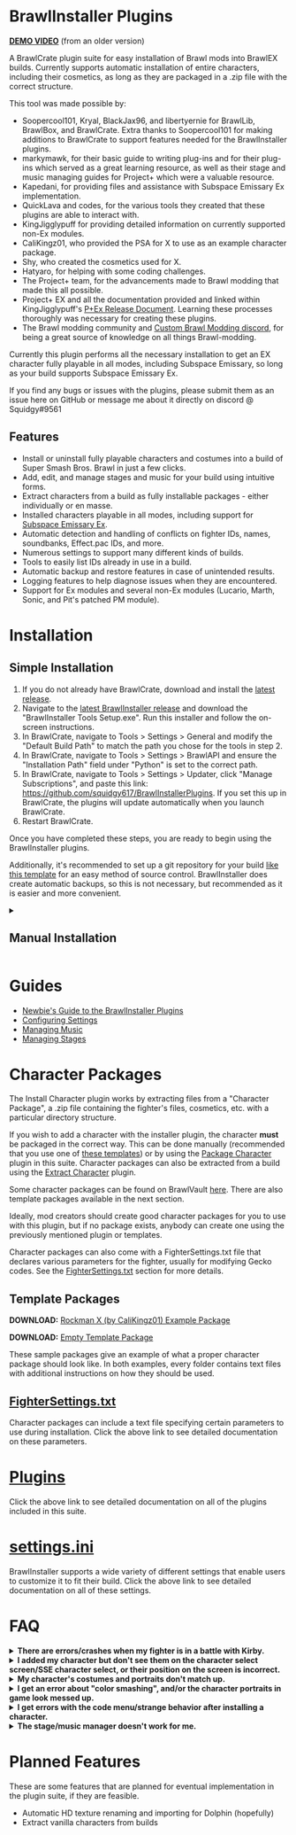 # BrawlInstaller Plugins

[**DEMO VIDEO**](https://youtu.be/V6-cjuVhC80) (from an older version)

A BrawlCrate plugin suite for easy installation of Brawl mods into BrawlEX builds. Currently supports automatic installation of entire characters, including their cosmetics, as long as they are packaged in a .zip file with the correct structure.

This tool was made possible by:
- Soopercool101, Kryal, BlackJax96, and libertyernie for BrawlLib, BrawlBox, and BrawlCrate. Extra thanks to Soopercool101 for making additions to BrawlCrate to support features needed for the BrawlInstaller plugins.
- markymawk, for their basic guide to writing plug-ins and for their plug-ins which served as a great learning resource, as well as their stage and music managing guides for Project+ which were a valuable resource.
- Kapedani, for providing files and assistance with Subspace Emissary Ex implementation.
- QuickLava and codes, for the various tools they created that these plugins are able to interact with.
- KingJigglypuff for providing detailed information on currently supported non-Ex modules.
- CaliKingz01, who provided the PSA for X to use as an example character package.
- Shy, who created the cosmetics used for X.
- Hatyaro, for helping with some coding challenges.
- The Project+ team, for the advancements made to Brawl modding that made this all possible.
- Project+ EX and all the documentation provided and linked within KingJigglypuff's [P+Ex Release Document](https://docs.google.com/document/d/1mAoVGymOkL3FwiMxfEt1V24qxnAWiO8I66G3zlU0ij8/edit?usp=sharing). Learning these processes thoroughly was necessary for creating these plugins.
- The Brawl modding community and [Custom Brawl Modding discord](https://discord.gg/GbxJhbv), for being a great source of knowledge on all things Brawl-modding.

Currently this plugin performs all the necessary installation to get an EX character fully playable in all modes, including Subspace Emissary, so long as your build supports Subspace Emissary Ex.

If you find any bugs or issues with the plugins, please submit them as an issue here on GitHub or message me about it directly on discord @ Squidgy#9561

## Features
- Install or uninstall fully playable characters and costumes into a build of Super Smash Bros. Brawl in just a few clicks.
- Add, edit, and manage stages and music for your build using intuitive forms.
- Extract characters from a build as fully installable packages - either individually or en masse.
- Installed characters playable in all modes, including support for [Subspace Emissary Ex](https://github.com/Sammi-Husky/BrawlEx/releases).
- Automatic detection and handling of conflicts on fighter IDs, names, soundbanks, Effect.pac IDs, and more.
- Numerous settings to support many different kinds of builds.
- Tools to easily list IDs already in use in a build.
- Automatic backup and restore features in case of unintended results.
- Logging features to help diagnose issues when they are encountered.
- Support for Ex modules and several non-Ex modules (Lucario, Marth, Sonic, and Pit's patched PM module).

# Installation
## Simple Installation
1. If you do not already have BrawlCrate, download and install the [latest release](https://github.com/soopercool101/BrawlCrate/releases/latest).
2. Navigate to the [latest BrawlInstaller release](https://github.com/squidgy617/BrawlInstallerPlugins/releases/latest) and download the "BrawlInstaller Tools Setup.exe". Run this installer and follow the on-screen instructions.
3. In BrawlCrate, navigate to Tools > Settings > General and modify the "Default Build Path" to match the path you chose for the tools in step 2.
4. In BrawlCrate, navigate to Tools > Settings > BrawlAPI and ensure the "Installation Path" field under "Python" is set to the correct path.
5. In BrawlCrate, navigate to Tools > Settings > Updater, click "Manage Subscriptions", and paste this link: https://github.com/squidgy617/BrawlInstallerPlugins. If you set this up in BrawlCrate, the plugins will update automatically when you launch BrawlCrate.
6. Restart BrawlCrate.

Once you have completed these steps, you are ready to begin using the BrawlInstaller plugins.

Additionally, it's recommended to set up a git repository for your build [like this template](https://github.com/jlambert360/PPlus-Build-Template) for an easy method of source control. BrawlInstaller does create automatic backups, so this is not necessary, but recommended as it is easier and more convenient.

<details>

<summary><h2>Manual Installation</h2></summary>

If you would prefer to install everything used by BrawlInstaller manually, you can follow these directions.

<b>Prerequisites</b>

In order for these plugins to function correctly, you will need a few things:
- The latest version of [BrawlCrate](https://github.com/soopercool101/BrawlCrate). You should also ensure you have your build path set to your build's root folder by navigating to Tools > Settings > General and modifying the "Default Build Path" there.
- The latest version of Python. You can download this at [python.org](https://www.python.org/). Also ensure your Python path is set within BrawlCrate by navigating to Tools > Settings > BrawlAPI and setting the "Installation Path" field under "Python".
- A BrawlEx build of Super Smash Bros. Brawl. It is strongly recommended to use these plugins with a build of [Project+ EX](https://docs.google.com/document/d/1mAoVGymOkL3FwiMxfEt1V24qxnAWiO8I66G3zlU0ij8/edit?usp=sharing), although it should technically be able to support other BrawlEx builds as well.
- **(OPTIONAL)** The latest version of [QuickLava's Kirby Hat Manager](https://github.com/QuickLava/lavaKirbyHatManager). You will want to ensure this is installed in your build's root folder (should be in the same directory as the /pf/ folder). **This is necessary if you want Kirby hats to function correctly on P+ EX builds.** You do not need to download this when using a build such as REMIX which already comes with it. If you install this, you will also need the [Microsoft Visual C++ Redistributable](https://www.microsoft.com/en-us/download/details.aspx?id=52685).
- **(OPTIONAL)** The latest version of [QuickLava's fork of the P+ EX code menu](https://github.com/QuickLava/PowerPC-Assembly-Functions). You will want to ensure this is installed in your build's root folder (should be in the same directory as the /pf/ folder). **This is necessary if you want your character added to the code menu.** You do not need to download this when using a build such as REMIX which already comes with it. You also should not use this if your build is designed around a different code menu. If you install this, you will also need the [Microsoft Visual C++ Redistributable](https://www.microsoft.com/en-us/download/details.aspx?id=52685).
- **(OPTIONAL)** The latest version of [QuickLava's Sawnd ID Replace Assist](https://github.com/QuickLava/lavaSawndIDReplaceAssist). This can be anywhere on your computer. **This is necessary if you want to be able to change soundbank IDs in the event of a conflict.**
- **(OPTIONAL)** The latest version of Codes' "Porting_Tools.zip", which is linked in the [official BrawlEx Guide for P+ EX](https://docs.google.com/document/d/1ZoL_qDcwUpUXg82cKaUp-6D_AcfpFctoW6GXFY74_0k/edit#). This can be anywhere on your computer. **This is necessary if you want to be able to change soundbank IDs or Effect.pac IDs in the event of a conflict.**
- **(OPTIONAL)** The latest version of [Kapedani's Subspace Emissary Ex](https://github.com/Sammi-Husky/BrawlEx/releases). This can be installed over your P+Ex build's root directory. **This is only necessary if you are not on the latest P+Ex version and would like to install your characters into Subspace Emissary mode.** If you want additional CSS slots for SSE, you can also download a basic expanded CSS [here](https://www.mediafire.com/file/b509fjbg3l3buqj/Expanded_SSE_CSS.zip/file).
- If you're trying to use the Install Character plugin, you'll need a proper character package .zip file. You can find an example package using CaliKingz01's RockmanX PSA and Shy's cosmetics [here](https://github.com/squidgy617/BrawlInstallerPlugins#template-packages). You can also find a variety of character packages uploaded [here](http://forums.kc-mm.com/Gallery/BrawlView.php?ByUserID=28848&Moderated=All).

<b>Setup</b>

For initial installation, you can set this repo as a subscription in BrawlCrate by navigating to Tools > Settings > Updater, clicking "Manage Subscriptions", and pasting this link: https://github.com/squidgy617/BrawlInstallerPlugins. If you set this up in BrawlCrate, the plugins will update automatically when you launch BrawlCrate. Alternatively, you can download the release manually and extract the contents to your BrawlCrate installation's "BrawlAPI" folder.

The plugins create backups of your files during execution, but they do not clean up loose files added and I cannot guarantee you will not run into issues, especially if you configure your settings incorrectly. While loose files shouldn't cause an issue, if you want an extra safety net, I recommend setting up a git repository for your build [like this template](https://github.com/jlambert360/PPlus-Build-Template) for an easy method of source control. With the automatic backup functionality, this is not really necessary, but still a good idea.

</details>

# Guides

- [Newbie's Guide to the BrawlInstaller Plugins](https://docs.google.com/document/d/1RcAqzS9IHzQcrtHKspC7qbBB0he9_H69GB6BGLXduJw/edit?usp=sharing)
- [Configuring Settings](https://github.com/squidgy617/BrawlInstallerPlugins/wiki/Guide:-Configuring-Settings)
- [Managing Music](https://github.com/squidgy617/BrawlInstallerPlugins/wiki/Guide:-Managing-Music)
- [Managing Stages](https://github.com/squidgy617/BrawlInstallerPlugins/wiki/Guide:-Managing-Stages)

# Character Packages

The Install Character plugin works by extracting files from a "Character Package", a .zip file containing the fighter's files, cosmetics, etc. with a particular directory structure.

If you wish to add a character with the installer plugin, the character **must** be packaged in the correct way. This can be done manually (recommended that you use one of [these templates](https://github.com/squidgy617/BrawlInstallerPlugins#template-packages)) or by using the [Package Character](
https://github.com/squidgy617/BrawlInstallerPlugins/wiki/Plugins#package-character) plugin in this suite. Character packages can also be extracted from a build using the [Extract Character](https://github.com/squidgy617/BrawlInstallerPlugins/wiki/Plugins#extract-character) plugin.

Some character packages can be found on BrawlVault [here](http://forums.kc-mm.com/Gallery/BrawlView.php?ByUserID=28848&Moderated=All). There are also template packages available in the next section.

Ideally, mod creators should create good character packages for you to use with this plugin, but if no package exists, anybody can create one using the previously mentioned plugin or templates.

Character packages can also come with a FighterSettings.txt file that declares various parameters for the fighter, usually for modifying Gecko codes. See the [FighterSettings.txt](https://github.com/squidgy617/BrawlInstallerPlugins/wiki/Character-Packages#fightersettingstxt) section for more details.

## Template Packages
**DOWNLOAD:** [Rockman X (by CaliKingz01) Example Package](https://www.mediafire.com/file/qnx8p14ivsb3rxo/RockmanX_by_CaliKingz01.zip/file)

**DOWNLOAD:** [Empty Template Package](https://www.mediafire.com/file/xd1212mwl5aq6tk/Template.zip/file)

These sample packages give an example of what a proper character package should look like. In both examples, every folder contains text files with additional instructions on how they should be used.

## [FighterSettings.txt](https://github.com/squidgy617/BrawlInstallerPlugins/wiki/Character-Packages#fightersettingstxt)
Character packages can include a text file specifying certain parameters to use during installation. Click the above link to see detailed documentation on these parameters.

# [Plugins](https://github.com/squidgy617/BrawlInstallerPlugins/wiki/Plugins)

Click the above link to see detailed documentation on all of the plugins included in this suite.

# [settings.ini](https://github.com/squidgy617/BrawlInstallerPlugins/wiki/Settings)

BrawlInstaller supports a wide variety of different settings that enable users to customize it to fit their build. Click the above link to see detailed documentation on all of these settings.

# FAQ
<details>
<summary><b>There are errors/crashes when my fighter is in a battle with Kirby.</b></summary>

The first and most common cause of this issue is not setting up QuickLava's Kirby Hat Manager correctly. Ensure it is installed into your build folder and that you have moved the required files into the folder for the application.

Assuming you have QuickLava's Kirby Hat Manager set up correctly, this is not something BrawlInstaller can account for, but is actually a known issue with the KirbyHatEx system. The system is still not entirely stable, and not everything is known about how the hats interact with different fighters and IDs. Most likely, the cause is either an incompatibility with your character, your chosen ID, the chosen base fighter ID for the Kirby hat, or a combination of the three. If you run into Kirby-related issues, try uninstalling your character and reinstalling them to a different fighter ID or installing them with a different base fighter ID for their Kirby hat.
</details>

<details>
<summary><b>I added my character but don't see them on the character select screen/SSE character select, or their position on the screen is incorrect.</b></summary>

This usually means one of two things - one, your build is not configured to use CSSRoster.dat, or two, you ran out of animated CSS slots in your build. If you're using P+Ex, the roster will only automatically expand up to a certain number of slots, and other builds may not even have the roster automatically expanding. In such a case, you'll have to expand it manually, which can be done in a similar manner to the steps outlined in [this guide](https://docs.google.com/document/d/1NN7X98xdoatzcnKabUq6TIhZrPTda84RmFp1La16GiQ/edit).

For your SSE CSS, you can either follow the steps outlined in [this guide](https://docs.google.com/document/d/1bwzccf8lhwVu3ZAv8oLBXM3qSXODmbu1kqIv7obosto/edit) (see sections Altering the Number of CSS Icons per Row and Editing the Subspace CSS Animation) or you can download a very basic expanded SSE CSS [here](https://www.mediafire.com/file/b509fjbg3l3buqj/Expanded_SSE_CSS.zip/file). This expanded CSS supports up to 72 slots.
</details>

<details>
  <summary><b>My character's costumes and portraits don't match up.</b></summary>
  
  This usually means you packaged your character incorrectly. Ensure that that the entries in the fighter's CSSSlotConfig and their cosmetics are in the correct order, and ensure that the CSSSlotConfig entries point to the right .pac files.
  
</details>

<details>
  <summary><b>I get an error about "color smashing", and/or the character portraits in game look messed up.</b></summary>
  
  This usually means you provided bad cosmetics, or you put cosmetics together in a folder when they shouldn't have been. Verify that all of your folders in the "CSPs" and "StockIcons" directories of your character package contain only cosmetics that are recolors of each other, and ensure any provided images are the right size and are color smashable.
  
</details>

<details>
  <summary><b>I get errors with the code menu/strange behavior after installing a character.</b></summary>
  
  Usually this means the build you have uses a code menu that is not compatible with BrawlInstaller. BrawlInstaller only supports QuickLava's code menu. If you are using a build with it's own code menu that is not configured the same way as QuickLava's, you will need to make code menu edits manually, and likely you should set BrawlInstaller not to make code menu changes.
  
</details>

<details>
  <summary><b>The stage/music manager doesn't work for me.</b></summary>
  
  The most likely reason for this is that your build does not use the modern Project+ tracklist and stage systems. Only the Project+ tracklist and stage systems are supported by BrawlInstallers stage and music managers. Most modern builds use this system, but some older builds may not.
  
</details>

# Planned Features
These are some features that are planned for eventual implementation in the plugin suite, if they are feasible.
- Automatic HD texture renaming and importing for Dolphin (hopefully)
- Extract vanilla characters from builds
